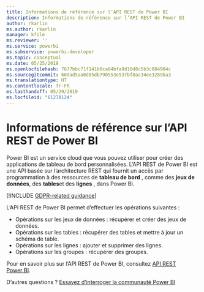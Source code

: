 ```yaml
---
title: Informations de référence sur l’API REST de Power BI
description: Informations de référence sur l’API REST de Power BI
author: rkarlin
ms.author: rkarlin
manager: kfile
ms.reviewer: ''
ms.service: powerbi
ms.subservice: powerbi-developer
ms.topic: conceptual
ms.date: 05/25/2018
ms.openlocfilehash: 7677bbc71f141b0ca64bfa9d10d8c5b3c884904c
ms.sourcegitcommit: 60dad5aa0d85db790553e537bf8ac34ee3289ba3
ms.translationtype: HT
ms.contentlocale: fr-FR
ms.lasthandoff: 05/29/2019
ms.locfileid: "61270124"
---
```

# <a name="power-bi-rest-api-reference"></a>Informations de référence sur l’API REST de Power BI

Power BI est un service cloud que vous pouvez utiliser pour créer des applications de tableau de bord personnalisées. L’API REST de Power BI est une API basée sur l’architecture REST qui fournit un accès par programmation à des ressources de **tableau de bord** , comme des **jeux de données**, des **tables**et des **lignes** , dans Power BI.

[!INCLUDE [GDPR-related guidance](../includes/gdpr-hybrid-note.md)]

L’API REST de Power BI permet d’effectuer les opérations suivantes :

* Opérations sur les jeux de données : récupérer et créer des jeux de données.
* Opérations sur les tables : récupérer des tables et mettre à jour un schéma de table.
* Opérations sur les lignes : ajouter et supprimer des lignes.
* Opérations sur les groupes : récupérer des groupes.

Pour en savoir plus sur l’API REST de Power BI, consultez [API REST Power BI](https://docs.microsoft.com/rest/api/power-bi/).

D’autres questions ? [Essayez d’interroger la communauté Power BI](http://community.powerbi.com/)